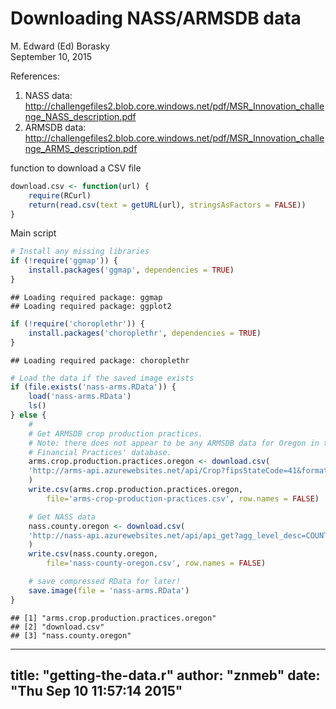 # Downloading NASS/ARMSDB data
M. Edward (Ed) Borasky  
September 10, 2015  

References:

1. NASS data: <http://challengefiles2.blob.core.windows.net/pdf/MSR_Innovation_challenge_NASS_description.pdf>
2. ARMSDB data: <http://challengefiles2.blob.core.windows.net/pdf/MSR_Innovation_challenge_ARMS_description.pdf>

function to download a CSV file


```r
download.csv <- function(url) {
    require(RCurl)
    return(read.csv(text = getURL(url), stringsAsFactors = FALSE))
}
```


Main script


```r
# Install any missing libraries
if (!require('ggmap')) {
    install.packages('ggmap', dependencies = TRUE)
}
```

```
## Loading required package: ggmap
## Loading required package: ggplot2
```

```r
if (!require('choroplethr')) {
    install.packages('choroplethr', dependencies = TRUE)
}
```

```
## Loading required package: choroplethr
```

```r
# Load the data if the saved image exists
if (file.exists('nass-arms.RData')) {
    load('nass-arms.RData')
    ls()
} else {
    #
    # Get ARMSDB crop production practices.
    # Note: there does not appear to be any ARMSDB data for Oregon in the 'Farm
    # Financial Practices' database.
    arms.crop.production.practices.oregon <- download.csv(
    'http://arms-api.azurewebsites.net/api/Crop?fipsStateCode=41&format=csv'
    )
    write.csv(arms.crop.production.practices.oregon,
        file='arms-crop-production-practices.csv', row.names = FALSE)

    # Get NASS data
    nass.county.oregon <- download.csv(
    'http://nass-api.azurewebsites.net/api/api_get?agg_level_desc=COUNTY&state_name=OREGON&format=csv'
    )
    write.csv(nass.county.oregon,
        file='nass-county-oregon.csv', row.names = FALSE)

    # save compressed RData for later!
    save.image(file = 'nass-arms.RData')
}
```

```
## [1] "arms.crop.production.practices.oregon"
## [2] "download.csv"                         
## [3] "nass.county.oregon"
```


---
title: "getting-the-data.r"
author: "znmeb"
date: "Thu Sep 10 11:57:14 2015"
---
